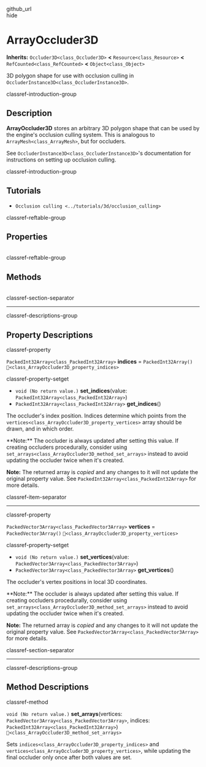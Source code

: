 github\_url  
hide

# ArrayOccluder3D

**Inherits:** `Occluder3D<class_Occluder3D>` **&lt;**
`Resource<class_Resource>` **&lt;** `RefCounted<class_RefCounted>`
**&lt;** `Object<class_Object>`

3D polygon shape for use with occlusion culling in
`OccluderInstance3D<class_OccluderInstance3D>`.

classref-introduction-group

## Description

**ArrayOccluder3D** stores an arbitrary 3D polygon shape that can be
used by the engine's occlusion culling system. This is analogous to
`ArrayMesh<class_ArrayMesh>`, but for occluders.

See `OccluderInstance3D<class_OccluderInstance3D>`'s documentation for
instructions on setting up occlusion culling.

classref-introduction-group

## Tutorials

-   `Occlusion culling <../tutorials/3d/occlusion_culling>`

classref-reftable-group

## Properties

<table>
<tbody>
<tr>
</tr>
<tr>
</tr>
</tbody>
</table>

classref-reftable-group

## Methods

<table>
<tbody>
<tr>
</tr>
</tbody>
</table>

classref-section-separator

------------------------------------------------------------------------

classref-descriptions-group

## Property Descriptions

classref-property

`PackedInt32Array<class_PackedInt32Array>` **indices** =
`PackedInt32Array()` `🔗<class_ArrayOccluder3D_property_indices>`

classref-property-setget

-   `void (No return value.)` **set\_indices**(value:
    `PackedInt32Array<class_PackedInt32Array>`)
-   `PackedInt32Array<class_PackedInt32Array>` **get\_indices**()

The occluder's index position. Indices determine which points from the
`vertices<class_ArrayOccluder3D_property_vertices>` array should be
drawn, and in which order.

\*\*Note:\*\* The occluder is always updated after setting this value.
If creating occluders procedurally, consider using
`set_arrays<class_ArrayOccluder3D_method_set_arrays>` instead to avoid
updating the occluder twice when it's created.

**Note:** The returned array is *copied* and any changes to it will not
update the original property value. See
`PackedInt32Array<class_PackedInt32Array>` for more details.

classref-item-separator

------------------------------------------------------------------------

classref-property

`PackedVector3Array<class_PackedVector3Array>` **vertices** =
`PackedVector3Array()` `🔗<class_ArrayOccluder3D_property_vertices>`

classref-property-setget

-   `void (No return value.)` **set\_vertices**(value:
    `PackedVector3Array<class_PackedVector3Array>`)
-   `PackedVector3Array<class_PackedVector3Array>` **get\_vertices**()

The occluder's vertex positions in local 3D coordinates.

\*\*Note:\*\* The occluder is always updated after setting this value.
If creating occluders procedurally, consider using
`set_arrays<class_ArrayOccluder3D_method_set_arrays>` instead to avoid
updating the occluder twice when it's created.

**Note:** The returned array is *copied* and any changes to it will not
update the original property value. See
`PackedVector3Array<class_PackedVector3Array>` for more details.

classref-section-separator

------------------------------------------------------------------------

classref-descriptions-group

## Method Descriptions

classref-method

`void (No return value.)` **set\_arrays**(vertices:
`PackedVector3Array<class_PackedVector3Array>`, indices:
`PackedInt32Array<class_PackedInt32Array>`)
`🔗<class_ArrayOccluder3D_method_set_arrays>`

Sets `indices<class_ArrayOccluder3D_property_indices>` and
`vertices<class_ArrayOccluder3D_property_vertices>`, while updating the
final occluder only once after both values are set.
